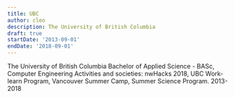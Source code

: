 ```yaml
---
title: UBC
author: cleo
description: The University of British Columbia
draft: true
startDate: '2013-09-01'
endDate: '2018-09-01'
---
```


The University of British Columbia
Bachelor of Applied Science - BASc, Computer Engineering
Activities and societies: nwHacks 2018, UBC Work-learn Program, Vancouver Summer Camp, Summer Science Program.
2013-2018
